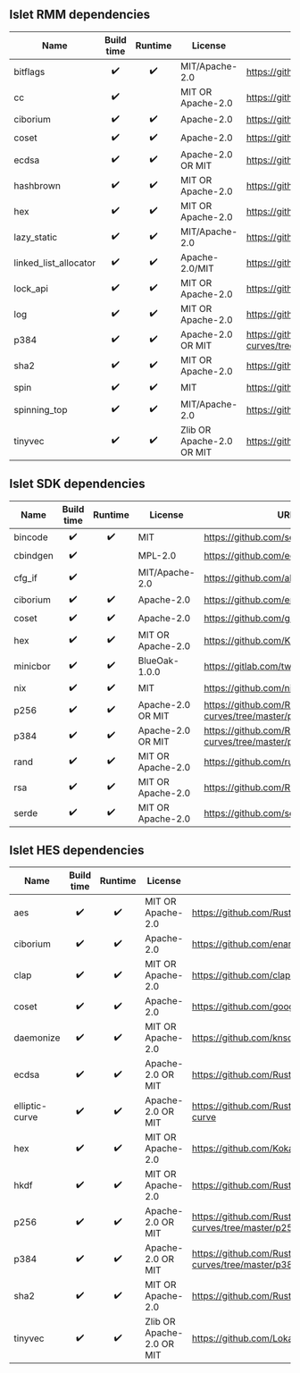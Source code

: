 ## Islet RMM dependencies
| Name                  | Build time         | Runtime            | License                   | URL                                                            |
| --------------------- | :----------------: | :----------------: | ------------------------- | -------------------------------------------------------------- |
| bitflags              | :heavy_check_mark: | :heavy_check_mark: | MIT/Apache-2.0            | https://github.com/bitflags/bitflags                           |
| cc                    | :heavy_check_mark: |                    | MIT OR Apache-2.0         | https://github.com/rust-lang/cc-rs                             |
| ciborium              | :heavy_check_mark: | :heavy_check_mark: | Apache-2.0                | https://github.com/enarx/ciborium                              |
| coset                 | :heavy_check_mark: | :heavy_check_mark: | Apache-2.0                | https://github.com/google/coset                                |
| ecdsa                 | :heavy_check_mark: | :heavy_check_mark: | Apache-2.0 OR MIT         | https://github.com/RustCrypto/signatures/tree/master/ecdsa     |
| hashbrown             | :heavy_check_mark: | :heavy_check_mark: | MIT OR Apache-2.0         | https://github.com/rust-lang/hashbrown                         |
| hex                   | :heavy_check_mark: | :heavy_check_mark: | MIT OR Apache-2.0         | https://github.com/KokaKiwi/rust-hex                           |
| lazy_static           | :heavy_check_mark: | :heavy_check_mark: | MIT/Apache-2.0            | https://github.com/rust-lang-nursery/lazy-static.rs            |
| linked_list_allocator | :heavy_check_mark: | :heavy_check_mark: | Apache-2.0/MIT            | https://github.com/phil-opp/linked-list-allocator              |
| lock_api              | :heavy_check_mark: | :heavy_check_mark: | MIT OR Apache-2.0         | https://github.com/Amanieu/parking_lot                         |
| log                   | :heavy_check_mark: | :heavy_check_mark: | MIT OR Apache-2.0         | https://github.com/rust-lang/log                               |
| p384                  | :heavy_check_mark: | :heavy_check_mark: | Apache-2.0 OR MIT         | https://github.com/RustCrypto/elliptic-curves/tree/master/p384 |
| sha2                  | :heavy_check_mark: | :heavy_check_mark: | MIT OR Apache-2.0         | https://github.com/RustCrypto/hashes                           |
| spin                  | :heavy_check_mark: | :heavy_check_mark: | MIT                       | https://github.com/mvdnes/spin-rs.git                          |
| spinning_top          | :heavy_check_mark: | :heavy_check_mark: | MIT/Apache-2.0            | https://github.com/rust-osdev/spinning_top                     |
| tinyvec               | :heavy_check_mark: | :heavy_check_mark: | Zlib OR Apache-2.0 OR MIT | https://github.com/Lokathor/tinyvec                            |

## Islet SDK dependencies
| Name     | Build time         | Runtime            | License           | URL                                                            |
| -------- | :----------------: | :----------------: | ----------------- | -------------------------------------------------------------- |
| bincode  | :heavy_check_mark: | :heavy_check_mark: | MIT               | https://github.com/servo/bincode                               |
| cbindgen | :heavy_check_mark: |                    | MPL-2.0           | https://github.com/eqrion/cbindgen                             |
| cfg_if   | :heavy_check_mark: |                    | MIT/Apache-2.0    | https://github.com/alexcrichton/cfg-if                         |
| ciborium | :heavy_check_mark: | :heavy_check_mark: | Apache-2.0        | https://github.com/enarx/ciborium                              |
| coset    | :heavy_check_mark: | :heavy_check_mark: | Apache-2.0        | https://github.com/google/coset                                |
| hex      | :heavy_check_mark: | :heavy_check_mark: | MIT OR Apache-2.0 | https://github.com/KokaKiwi/rust-hex                           |
| minicbor | :heavy_check_mark: | :heavy_check_mark: | BlueOak-1.0.0     | https://gitlab.com/twittner/minicbor                           |
| nix      | :heavy_check_mark: | :heavy_check_mark: | MIT               | https://github.com/nix-rust/nix                                |
| p256     | :heavy_check_mark: | :heavy_check_mark: | Apache-2.0 OR MIT | https://github.com/RustCrypto/elliptic-curves/tree/master/p256 |
| p384     | :heavy_check_mark: | :heavy_check_mark: | Apache-2.0 OR MIT | https://github.com/RustCrypto/elliptic-curves/tree/master/p384 |
| rand     | :heavy_check_mark: | :heavy_check_mark: | MIT OR Apache-2.0 | https://github.com/rust-random/rand                            |
| rsa      | :heavy_check_mark: | :heavy_check_mark: | MIT OR Apache-2.0 | https://github.com/RustCrypto/RSA                              |
| serde    | :heavy_check_mark: | :heavy_check_mark: | MIT OR Apache-2.0 | https://github.com/serde-rs/serde                              |


## Islet HES dependencies
| Name           | Build time         | Runtime            | License                   | URL                                                             |
| -------------- | :----------------: | :----------------: | ------------------------- | ----------------------------------------------------------------|
| aes            | :heavy_check_mark: | :heavy_check_mark: | MIT OR Apache-2.0         | https://github.com/RustCrypto/block-ciphers                     |
| ciborium       | :heavy_check_mark: | :heavy_check_mark: | Apache-2.0                | https://github.com/enarx/ciborium                               |
| clap           | :heavy_check_mark: | :heavy_check_mark: | MIT OR Apache-2.0         | https://github.com/clap-rs/clap                                 |
| coset          | :heavy_check_mark: | :heavy_check_mark: | Apache-2.0                | https://github.com/google/coset                                 |
| daemonize      | :heavy_check_mark: | :heavy_check_mark: | MIT OR Apache-2.0         | https://github.com/knsd/daemonize                               |
| ecdsa          | :heavy_check_mark: | :heavy_check_mark: | Apache-2.0 OR MIT         | https://github.com/RustCrypto/signatures/tree/master/ecdsa      |
| elliptic-curve | :heavy_check_mark: | :heavy_check_mark: | Apache-2.0 OR MIT         | https://github.com/RustCrypto/traits/tree/master/elliptic-curve |
| hex            | :heavy_check_mark: | :heavy_check_mark: | MIT OR Apache-2.0         | https://github.com/KokaKiwi/rust-hex                            |
| hkdf           | :heavy_check_mark: | :heavy_check_mark: | MIT OR Apache-2.0         | https://github.com/RustCrypto/KDFs/                             |
| p256           | :heavy_check_mark: | :heavy_check_mark: | Apache-2.0 OR MIT         | https://github.com/RustCrypto/elliptic-curves/tree/master/p256  |
| p384           | :heavy_check_mark: | :heavy_check_mark: | Apache-2.0 OR MIT         | https://github.com/RustCrypto/elliptic-curves/tree/master/p384  |
| sha2           | :heavy_check_mark: | :heavy_check_mark: | MIT OR Apache-2.0         | https://github.com/RustCrypto/hashes                            |
| tinyvec        | :heavy_check_mark: | :heavy_check_mark: | Zlib OR Apache-2.0 OR MIT | https://github.com/Lokathor/tinyvec                             |

